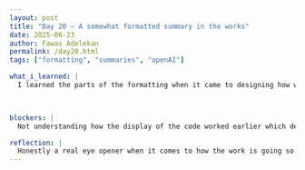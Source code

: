 ```yaml
---
layout: post
title: "Day 20 – A somewhat formatted summary in the works"
date: 2025-06-23
author: Fawas Adelekan
permalink: /day20.html
tags: ["formatting", "summaries", "openAI"]

what_i_learned: |
  I learned the parts of the formatting when it came to designing how we wanted the information to be. We got to working on the code for how we wanted the summaries to look. Another part of the code that we worked on is when it came to figuring out how we're going to be able to code plenty of matches. Now we got it to be able to update on the file itself so that we'll be able to load and reload the information coming down to it. Then the matches itself or the events rather have their own nested information once I checked out the file.

  

blockers: |
  Not understanding how the display of the code worked earlier which definitely caught me off guard in terms of presenting it on friday. 

reflection: |
  Honestly a real eye opener when it comes to how the work is going so far. I was definetly caught off guard so I'll make sure to keep my eye open when it comes to making sure I understand the work and not just being happy that it works. The summaries are long so figuring out how to make it bite-sized for the video will defintely be a task to be able to work on init of itself but I'm confident that we cane get through it. The data is lengthy but my main issue is how we're putting it altogether so that it can hit the metrics.
---
```

